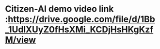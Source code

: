 # Citizen-AI demo video link :https://drive.google.com/file/d/1Bb_1UdlXUyZ0fHsXMi_KCDjHsHKgKzfM/view
